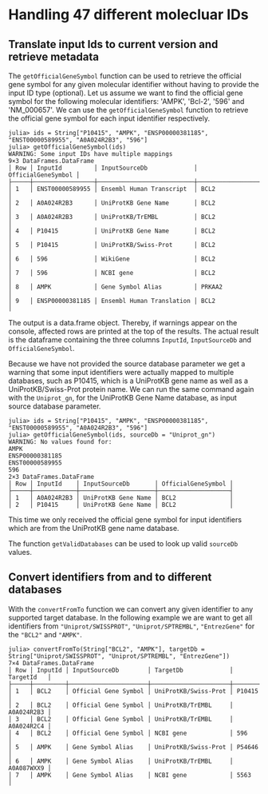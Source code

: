 # Handling 47 different molecluar IDs

## Translate input Ids to current version and retrieve metadata

The `getOfficialGeneSymbol` function can be used to retrieve the official gene symbol for any given molecular identifier
without having to provide the input ID type (optional).
Let us assume we want to find the official gene symbol for the following molecular
identifiers: 'AMPK', 'Bcl-2', '596' and 'NM_000657'. We can use the `getOfficialGeneSymbol`
function to retrieve the official gene symbol for each input identifier respectively.

```jldoctest molecularids
julia> ids = String["P10415", "AMPK", "ENSP00000381185", "ENST00000589955", "A0A024R2B3", "596"]
julia> getOfficialGeneSymbol(ids)
WARNING: Some input IDs have multiple mappings
9×3 DataFrames.DataFrame
│ Row │ InputId         │ InputSourceDb             │ OfficialGeneSymbol │
├─────┼─────────────────┼───────────────────────────┼────────────────────┤
│ 1   │ ENST00000589955 │ Ensembl Human Transcript  │ BCL2               │
│ 2   │ A0A024R2B3      │ UniProtKB Gene Name       │ BCL2               │
│ 3   │ A0A024R2B3      │ UniProtKB/TrEMBL          │ BCL2               │
│ 4   │ P10415          │ UniProtKB Gene Name       │ BCL2               │
│ 5   │ P10415          │ UniProtKB/Swiss-Prot      │ BCL2               │
│ 6   │ 596             │ WikiGene                  │ BCL2               │
│ 7   │ 596             │ NCBI gene                 │ BCL2               │
│ 8   │ AMPK            │ Gene Symbol Alias         │ PRKAA2             │
│ 9   │ ENSP00000381185 │ Ensembl Human Translation │ BCL2               │
```

The output is a data.frame object. Thereby, if warnings appear on the console, affected rows are printed at the top of the results. 
The actual result is the dataframe containing the three columns `InputId`, `InputSourceDb` and `OfficialGeneSymbol`.

Because we have not provided the source database parameter we get a warning that some input identifiers were actually mapped to multiple databases, such as P10415, which is a UniProtKB gene name as well as a UniProtKB/Swiss-Prot protein name.
We can run the same command again with the `Uniprot_gn`, for the UniProtKB Gene Name database, as input source database parameter.

```jldoctest molecularids
julia> ids = String["P10415", "AMPK", "ENSP00000381185", "ENST00000589955", "A0A024R2B3", "596"]
julia> getOfficialGeneSymbol(ids, sourceDb = "Uniprot_gn")
WARNING: No values found for:
AMPK
ENSP00000381185
ENST00000589955
596
2×3 DataFrames.DataFrame
│ Row │ InputId    │ InputSourceDb       │ OfficialGeneSymbol │
├─────┼────────────┼─────────────────────┼────────────────────┤
│ 1   │ A0A024R2B3 │ UniProtKB Gene Name │ BCL2               │
│ 2   │ P10415     │ UniProtKB Gene Name │ BCL2               │
```

This time we only received the official gene symbol for input identifiers which are from the 
UniProtKB gene name database.

The function `getValidDatabases` can be used to look up valid `sourceDb` values.

## Convert identifiers from and to different databases

With the `convertFromTo` function we can convert any given identifier to any supported 
target database. In the following example we are want to get all identifiers from 
`"Uniprot/SWISSPROT"`, `"Uniprot/SPTREMBL"`, `"EntrezGene"` for the `"BCL2"` and `"AMPK"`.

```jldoctest molecularids
julia> convertFromTo(String["BCL2", "AMPK"], targetDb = String["Uniprot/SWISSPROT", "Uniprot/SPTREMBL", "EntrezGene"])
7×4 DataFrames.DataFrame
│ Row │ InputId │ InputSourceDb        │ TargetDb             │ TargetId   │
├─────┼─────────┼──────────────────────┼──────────────────────┼────────────┤
│ 1   │ BCL2    │ Official Gene Symbol │ UniProtKB/Swiss-Prot │ P10415     │
│ 2   │ BCL2    │ Official Gene Symbol │ UniProtKB/TrEMBL     │ A0A024R2B3 │
│ 3   │ BCL2    │ Official Gene Symbol │ UniProtKB/TrEMBL     │ A0A024R2C4 │
│ 4   │ BCL2    │ Official Gene Symbol │ NCBI gene            │ 596        │
│ 5   │ AMPK    │ Gene Symbol Alias    │ UniProtKB/Swiss-Prot │ P54646     │
│ 6   │ AMPK    │ Gene Symbol Alias    │ UniProtKB/TrEMBL     │ A0A087WXX9 │
│ 7   │ AMPK    │ Gene Symbol Alias    │ NCBI gene            │ 5563       │
```